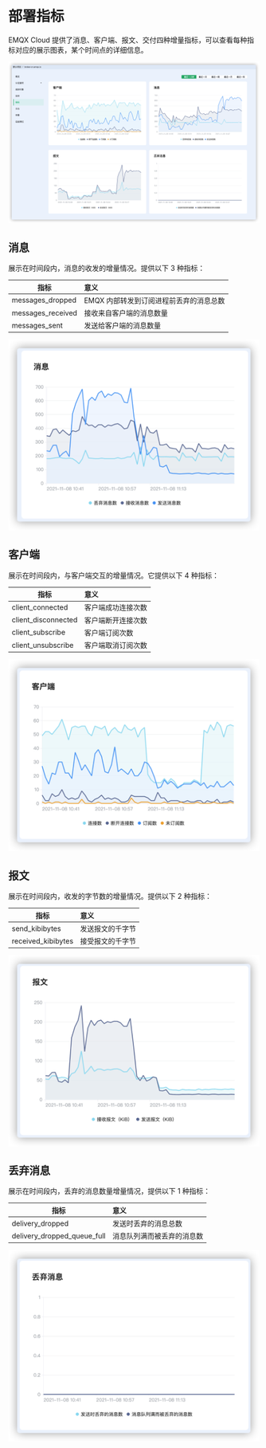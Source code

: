 # 部署指标

EMQX Cloud 提供了消息、客户端、报文、交付四种增量指标，可以查看每种指标对应的展示图表，某个时间点的详细信息。

![metrics_line_detail](./_assets/metrics.png)



## 消息

展示在时间段内，消息的收发的增量情况。提供以下 3 种指标：

| 指标              | 意义                                     |
| ----------------- | :--------------------------------------- |
| messages_dropped  | EMQX 内部转发到订阅进程前丢弃的消息总数 |
| messages_received | 接收来自客户端的消息数量                 |
| messages_sent     | 发送给客户端的消息数量                   |

![metrics_line_detail](./_assets/metric_messages.png)



## 客户端

展示在时间段内，与客户端交互的增量情况。它提供以下 4 种指标：

| 指标                | 意义               |
| ------------------- | :----------------- |
| client_connected    | 客户端成功连接次数 |
| client_disconnected | 客户端断开连接次数 |
| client_subscribe    | 客户端订阅次数     |
| client_unsubscribe  | 客户端取消订阅次数 |

![metrics_line_detail](./_assets/metric_clients.png)



## 报文

展示在时间段内，收发的字节数的增量情况。提供以下 2 种指标：

| 指标               | 意义             |
| ------------------ | :--------------- |
| send_kibibytes     | 发送报文的千字节 |
| received_kibibytes | 接受报文的千字节 |

![metrics_line_detail](./_assets/metric_packages.png)



## 丢弃消息

展示在时间段内，丢弃的消息数量增量情况，提供以下 1 种指标：

| 指标             | 意义                 |
| ---------------- | :------------------- |
| delivery_dropped | 发送时丢弃的消息总数 |
| delivery_dropped_queue_full | 消息队列满而被丢弃的消息数 |

![metrics_line_detail](./_assets/metric_delivery.png)